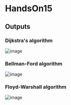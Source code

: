 # HandsOn15
## Outputs
### Dijkstra's algorithm
![image](https://github.com/snigdhasuram/HandsOn15/assets/156977256/610e3c90-9ddd-4263-b132-948948e7759e)
### Bellman-Ford algorithm
![image](https://github.com/snigdhasuram/HandsOn15/assets/156977256/654661c9-4647-437d-a79a-f9d1c14dd0cd)
### Floyd-Warshall algorithm
![image](https://github.com/snigdhasuram/HandsOn15/assets/156977256/a4eaeb5e-b21a-43a4-8f47-78bfc90a6c98)

